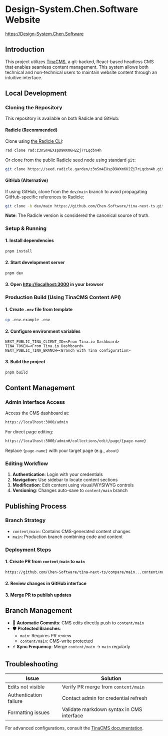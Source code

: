 # Design-System.Chen.Software Website

<https://Design-System.Chen.Software>

## Introduction

This project utilizes [TinaCMS](https://tina.io/), a git-backed, React-based headless CMS that enables seamless content management. This system allows both technical and non-technical users to maintain website content through an intuitive interface.

## Local Development

### Cloning the Repository

This repository is available on both Radicle and GitHub:

#### Radicle (Recommended)

Clone using [the Radicle CLI](https://github.com/radicle-dev/heartwood):

```bash
rad clone rad:z3nSm4EXspD9WXm6H2Zj7rLqcbn4h
```

Or clone from the public Radicle seed node using standard `git`:

```bash
git clone https://seed.radicle.garden/z3nSm4EXspD9WXm6H2Zj7rLqcbn4h.git tina-next-ts
```

#### GitHub (Alternative)

If using GitHub, clone from the `dev/main` branch to avoid propagating GitHub-specific references to Radicle:

```bash
git clone -b dev/main https://github.com/Chen-Software/tina-next-ts.git
```

**Note**: The Radicle version is considered the canonical source of truth.

### Setup & Running

#### 1. Install dependencies

```bash
pnpm install
```

#### 2. Start development server

```bash
pnpm dev
```

#### 3. Open [http://localhost:3000](http://localhost:3000) in your browser

### Production Build (Using TinaCMS Content API)

#### 1. Create `.env` file from template

```bash
cp .env.example .env
```

#### 2. Configure environment variables

```env
NEXT_PUBLIC_TINA_CLIENT_ID=<From Tina.io Dashboard>
TINA_TOKEN=<From Tina.io Dashboard> 
NEXT_PUBLIC_TINA_BRANCH=<Branch with Tina configuration>
```

#### 3. Build the project

```bash
pnpm build
```

## Content Management

### Admin Interface Access

Access the CMS dashboard at:

```txt
https://localhost:3000/admin
```

For direct page editing:

```txt
https://localhost:3000/admin#/collections/edit/page/{page-name}
```

Replace `{page-name}` with your target page (e.g., `about`)

### Editing Workflow

1. **Authentication**: Login with your credentials
2. **Navigation**: Use sidebar to locate content sections
3. **Modification**: Edit content using visual/WYSIWYG controls
4. **Versioning**: Changes auto-save to `content/main` branch

## Publishing Process

### Branch Strategy

- `content/main`: Contains CMS-generated content changes
- `main`: Production branch combining code and content

### Deployment Steps

#### 1. Create PR from `content/main` to `main`

   ```txt
   https://github.com/Chen-Software/tina-next-ts/compare/main...content/main
   ```

#### 2. Review changes in GitHub interface

#### 3. Merge PR to publish updates

## Branch Management

- 🔄 **Automatic Commits**: CMS edits directly push to `content/main`
- 🛡️ **Protected Branches**: 
  - `main`: Requires PR review
  - `content/main`: CMS-write protected
- ⚡ **Sync Frequency**: Merge `content/main` → `main` regularly

## Troubleshooting

| Issue                  | Solution                                  |
|------------------------|-------------------------------------------|
| Edits not visible      | Verify PR merge from `content/main`       |
| Authentication failure | Contact admin for credential refresh      |
| Formatting issues      | Validate markdown syntax in CMS interface |

For advanced configurations, consult the [TinaCMS documentation](https://tina.io/docs/).
